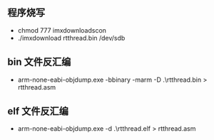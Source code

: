 ## 程序烧写

- chmod 777 imxdownloadscon
- ./imxdownload rtthread.bin /dev/sdb

## bin 文件反汇编

-  arm-none-eabi-objdump.exe -bbinary -marm -D .\rtthread.bin > rtthread.asm

## elf 文件反汇编

- arm-none-eabi-objdump.exe -d .\rtthread.elf > rtthread.asm
